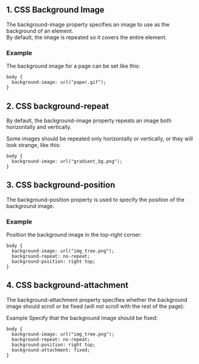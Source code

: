 ## 1. CSS Background Image
The background-image property specifies an image to use as the background of an element.  
By default, the image is repeated so it covers the entire element.
   ### Example
The background image for a page can be set like this: 
```
body {
  background-image: url("paper.gif");
}
```
## 2. CSS background-repeat
By default, the background-image property repeats an image both horizontally and vertically.

Some images should be repeated only horizontally or vertically, or they will look strange, like this:
```
body {
  background-image: url("gradient_bg.png");
}
```

## 3. CSS background-position
The background-position property is used to specify the position of the background image.
### Example
Position the background image in the top-right corner: 
```
body {
  background-image: url("img_tree.png");
  background-repeat: no-repeat;
  background-position: right top;
}
```

## 4. CSS background-attachment
The background-attachment property specifies whether the background image should scroll or be fixed (will not scroll with the rest of the page):

Example
Specify that the background image should be fixed:
```
body {
  background-image: url("img_tree.png");
  background-repeat: no-repeat;
  background-position: right top;
  background-attachment: fixed;
}
```
